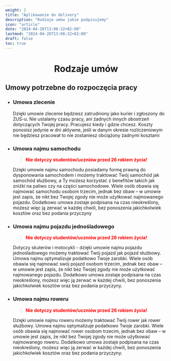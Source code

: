 ```yaml
---
weight: 2
title: "Aplikowanie do delivery"
description: "Rodzaje umów jakie podpisujemy"
icon: "article"
date: "2024-04-26T13:08:32+02:00"
lastmod: "2024-04-26T13:08:32+02:00"
draft: false
toc: true 
---
```


# <p style="text-align: center;">Rodzaje umów</p>

## Umowy potrzebne do rozpoczęcia pracy


* ### Umowa zlecenie
  Dzięki umowie zlecenie będziesz zatrudniony jako kurier i zgłoszony do
ZUS-u. Nie ustalamy czasu pracy, ani żadnych innych obostrzeń dotyczących
Twojej pracy. Pracujesz kiedy i gdzie chcesz. Koszty ponosisz jedynie w dni aktywne,
jeśli w danym okresie rozliczeniowym nie będziesz pracował to nie zostaniesz
obciążony żadnymi kosztami

* ### Umowa najmu samochodu 
  > **<span style="color: red">Nie dotyczy studentów/uczniów przed 26 rokiem życia!</span>**

    Dzięki umowie najmu samochodu posiadamy formę prawną do dysponowania
samochodem i możemy traktować Twój samochód jak samochód służbowy, a Ty
możesz korzystać z benefitów takich jak zniżki na paliwo czy na części
samochodowe. Wiele osób obawia się najmować samochodu osobom trzecim,
jednak bez obaw – w umowie jest zapis, że nikt bez Twojej zgody nie może
użytkować najmowanego pojazdu. Dodatkowo umowa zostaje podpisana na czas
nieokreślony, możesz więc ją zerwać w każdej chwili, bez ponoszenia jakichkolwiek kosztów oraz bez podania przyczyny

* ### Umowa najmu pojazdu jednośladowego
  > **<span style="color: red">Nie dotyczy studentów/uczniów przed 26 rokiem życia!</span>**
  
  Dotyczy skuterów i motocykli - dzięki umowie najmu pojazdu
jednośladowego możemy traktować Twój pojazd jak pojazd służbowy. Umowa
najmu optymalizuje podatkowo Twoje zarobki. Wiele osób obawia się najmować
swój pojazd osobom trzecim, jednak bez obaw – w umowie jest zapis, że nikt bez
Twojej zgody nie może użytkować najmowanego pojazdu. Dodatkowo umowa
zostaje podpisana na czas nieokreślony, możesz więc ją zerwać w każdej chwili, bez
ponoszenia jakichkolwiek kosztów oraz bez podania przyczyny.

* ### Umowa najmu roweru
    > **<span style="color: red">Nie dotyczy studentów/uczniów przed 26 rokiem życia!</span>**

     Dzięki umowie najmu roweru możemy traktować Twój rower jak rower służbowy.
Umowa najmu optymalizuje podatkowo Twoje zarobki. Wiele osób obawia się
najmować rower osobom trzecim, jednak bez obaw – w umowie jest zapis, że nikt
bez Twojej zgody nie może użytkować najmowanego roweru. Dodatkowo umowa
zostaje podpisana na czas nieokreślony, możesz więc ją zerwać w każdej chwili, bez
ponoszenia jakichkolwiek kosztów oraz bez podania przyczyny.
   
